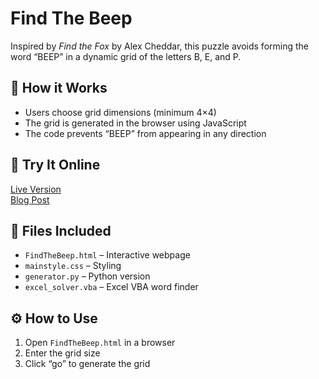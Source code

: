 # Find The Beep

Inspired by *Find the Fox* by Alex Cheddar, this puzzle avoids forming the word “BEEP” in a dynamic grid of the letters B, E, and P.

## 🔢 How it Works
- Users choose grid dimensions (minimum 4×4)
- The grid is generated in the browser using JavaScript
- The code prevents “BEEP” from appearing in any direction

## 🔗 Try It Online
[Live Version](https://randomboo.com/FindTheBeep.html)  
[Blog Post](http://blog.randomboo.com/find_the_beep/)

## 📂 Files Included
- `FindTheBeep.html` – Interactive webpage
- `mainstyle.css` – Styling
- `generator.py` – Python version
- `excel_solver.vba` – Excel VBA word finder

## ⚙️ How to Use
1. Open `FindTheBeep.html` in a browser
2. Enter the grid size
3. Click “go” to generate the grid
